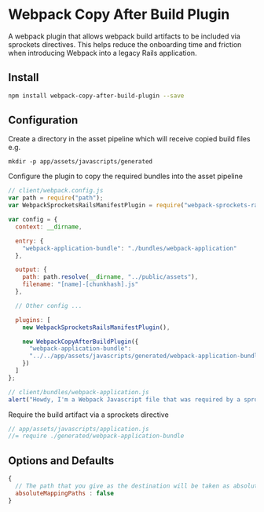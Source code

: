 Webpack Copy After Build Plugin
===============================

A webpack plugin that allows webpack build artifacts to be included via sprockets
directives. This helps reduce the onboarding time and friction when introducing 
Webpack into a legacy Rails application.

Install
-------

```bash
npm install webpack-copy-after-build-plugin --save
```

Configuration
-------------

Create a directory in the asset pipeline which will receive copied build files e.g.

```
mkdir -p app/assets/javascripts/generated
```

Configure the plugin to copy the required bundles into the asset pipeline

```javascript
// client/webpack.config.js
var path = require("path");
var WebpackSprocketsRailsManifestPlugin = require("webpack-sprockets-rails-manifest-plugin");

var config = {
  context: __dirname,

  entry: {
    "webpack-application-bundle": "./bundles/webpack-application"
  },

  output: {
    path: path.resolve(__dirname, "../public/assets"),
    filename: "[name]-[chunkhash].js"
  },

  // Other config ...

  plugins: [
    new WebpackSprocketsRailsManifestPlugin(),

    new WebpackCopyAfterBuildPlugin({
      "webpack-application-bundle":
      "../../app/assets/javascripts/generated/webpack-application-bundle.js",
    })
  ]
};
```

```javascript
// client/bundles/webpack-application.js
alert("Howdy, I'm a Webpack Javascript file that was required by a sprockets directive!");
```

Require the build artifact via a sprockets directive

```javascript
// app/assets/javascripts/application.js
//= require ./generated/webpack-application-bundle
```

Options and Defaults
---------------------

```javascript
{
  // The path that you give as the destination will be taken as absolute if this flag is set 
  absoluteMappingPaths : false
}
```